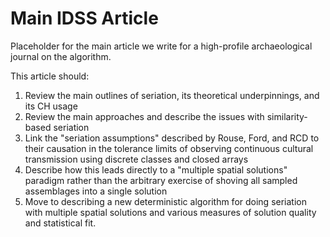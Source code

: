 # Main IDSS Article #

Placeholder for the main article we write for a high-profile archaeological journal on the algorithm.  

This article should:

1. Review the main outlines of seriation, its theoretical underpinnings, and its CH usage
2. Review the main approaches and describe the issues with similarity-based seriation
3. Link the "seriation assumptions" described by Rouse, Ford, and RCD to their causation in the tolerance limits of observing continuous cultural transmission using discrete classes and closed arrays 
4. Describe how this leads directly to a "multiple spatial solutions" paradigm rather than the arbitrary exercise of shoving all sampled assemblages into a single solution
5. Move to describing a new deterministic algorithm for doing seriation with multiple spatial solutions and various measures of solution quality and statistical fit.  


